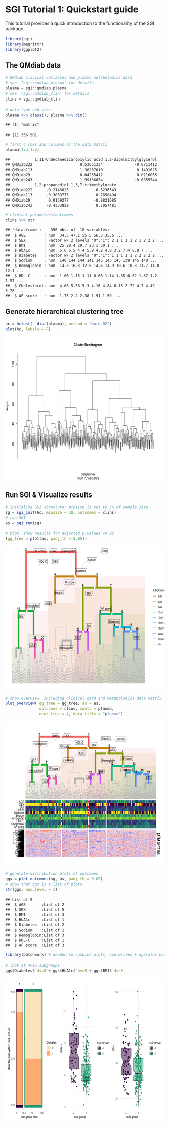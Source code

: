 SGI Tutorial 1: Quickstart guide
================

This tutorial provides a quick introduction to the functionality of the
SGI package.

``` r
library(sgi)
library(magrittr)
library(ggplot2)
```

## The QMdiab data

``` r
# QMdiab clinical variables and plasma metabolomics data 
# see '?sgi::qmdiab_plasma' for details
plasma = sgi::qmdiab_plasma
# see '?sgi::qmdiab_clin' for details
clins = sgi::qmdiab_clin
  
# data type and size
plasma %>% class(); plasma %>% dim()
```

    ## [1] "matrix"

    ## [1] 356 501

``` r
# first 4 rows and columns of the data matrix
plasma[1:4,1:4]
```

    ##           1,11-Undecanedicarboxylic acid 1,2-dipalmitoylglycerol
    ## QMDiab222                     0.53651334              -0.6711412
    ## QMDiab113                     1.38237010               0.1491625
    ## QMDiab29                      0.04255412               0.0216055
    ## QMDiab243                     1.99136054              -0.6855544
    ##           1,2-propanediol 1,3,7-trimethylurate
    ## QMDiab222      -0.2143825            0.3236343
    ## QMDiab113      -0.3059775            0.7650494
    ## QMDiab29        0.0159277           -0.8821685
    ## QMDiab243      -0.4353829            0.7057481

``` r
# clinical parameters/outcomes
clins %>% str
```

    ## 'data.frame':    356 obs. of  10 variables:
    ##  $ AGE        : num  34.5 47.1 55.5 56.3 35.6 ...
    ##  $ SEX        : Factor w/ 2 levels "0","1": 2 1 1 1 1 2 1 2 2 2 ...
    ##  $ BMI        : num  25 28.4 29.7 23.1 30.1 ...
    ##  $ HbA1c      : num  5.6 5.5 4.4 5.9 4.2 4.8 3.2 7.4 8.8 7 ...
    ##  $ Diabetes   : Factor w/ 2 levels "0","1": 1 1 1 1 1 2 2 2 2 2 ...
    ##  $ Sodium     : num  140 144 144 141 145 143 145 139 145 140 ...
    ##  $ Hemoglobin : num  14.3 16.3 12.5 14.6 14.9 10.6 10.3 11.7 11.8 12.1 ...
    ##  $ HDL-C      : num  1.06 1.15 1.11 0.68 1.14 1.35 0.52 1.37 1.2 1.57 ...
    ##  $ Cholesterol: num  4.68 5.56 5.3 4.16 4.84 6.15 2.72 4.7 4.49 5.78 ...
    ##  $ AF score   : num  1.75 2.2 2.38 1.91 1.59 ...

## Generate hierarchical clustering tree

``` r
hc = hclust(  dist(plasma), method = "ward.D2")
plot(hc, labels = F)
```

<img src="01_intro_to_sgi_files/figure-gfm/unnamed-chunk-4-1.png" width="665" height="455" />

## Run SGI & Visualize results

``` r
# initialize SGI structure; minsize is set to 5% of sample size
sg = sgi_init(hc, minsize = 18, outcomes = clins)
# run SGI
as = sgi_run(sg)
```

``` r
# plot, show results for adjusted p-values <0.05
(gg_tree = plot(as, padj_th = 0.05))
```

<img src="01_intro_to_sgi_files/figure-gfm/unnamed-chunk-6-1.png" width="665" height="455" />

``` r
# show overview, including clinical data and metabolomics data matrix
plot_overview( gg_tree = gg_tree, as = as, 
               outcomes = clins, xdata = plasma, 
               ncut_tree = 4, data_title = "plasma")
```

<img src="01_intro_to_sgi_files/figure-gfm/unnamed-chunk-6-2.png" width="665" height="455" />

``` r
# generate distribution plots of outcomes
ggs = plot_outcomes(sg, as, padj_th = 0.05)
# show that ggs is a list of plots 
str(ggs, max.level = 1)
```

    ## List of 9
    ##  $ AGE       :List of 2
    ##  $ SEX       :List of 5
    ##  $ BMI       :List of 3
    ##  $ HbA1c     :List of 1
    ##  $ Diabetes  :List of 2
    ##  $ Sodium    :List of 1
    ##  $ Hemoglobin:List of 3
    ##  $ HDL-C     :List of 1
    ##  $ AF score  :List of 3

``` r
library(patchwork) # needed to combine plots, overwrites + operator between ggplots

# look at 4vs5 subgroups
ggs$Diabetes$`4vs5`+ ggs$HbA1c$`4vs5`+ ggs$BMI$`4vs5`
```

<img src="01_intro_to_sgi_files/figure-gfm/unnamed-chunk-6-3.png" width="665" height="455" />
